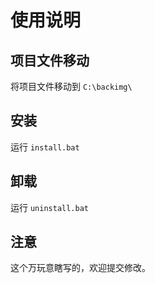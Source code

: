 # 使用说明

## 项目文件移动

将项目文件移动到 `C:\backimg\`

## 安装

运行 `install.bat`

## 卸载

运行 `uninstall.bat`

## 注意

这个万玩意瞎写的，欢迎提交修改。
